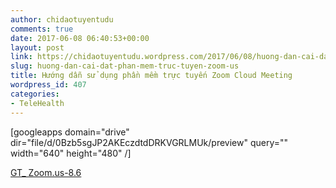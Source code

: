 ```yaml
---
author: chidaotuyentudu
comments: true
date: 2017-06-08 06:40:53+00:00
layout: post
link: https://chidaotuyentudu.wordpress.com/2017/06/08/huong-dan-cai-dat-phan-mem-truc-tuyen-zoom-us/
slug: huong-dan-cai-dat-phan-mem-truc-tuyen-zoom-us
title: Hướng dẫn sử dụng phần mềm trực tuyến Zoom Cloud Meeting
wordpress_id: 407
categories:
- TeleHealth
---
```


<!-- more -->

[googleapps domain="drive" dir="file/d/0Bzb5sgJP2AKEczdtdDRKVGRLMUk/preview" query="" width="640" height="480" /]

[GT_ Zoom.us-8.6](https://chidaotuyentudu.files.wordpress.com/2017/06/gt_-zoom-us-8-6.pdf)
